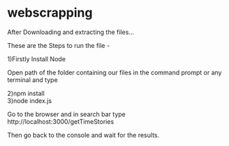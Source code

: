 # webscrapping

After Downloading and extracting the files...

These are the Steps to run the file - 

1)Firstly Install Node

Open path of the folder containing our files in the command prompt or any terminal and type

2)npm install <br>
3)node index.js

Go to the browser and in search bar type  http://localhost:3000/getTimeStories

Then go back to the console and wait for the results.
